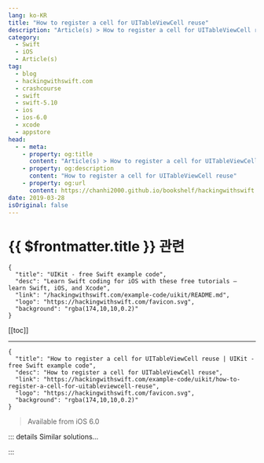 ```yaml
---
lang: ko-KR
title: "How to register a cell for UITableViewCell reuse"
description: "Article(s) > How to register a cell for UITableViewCell reuse"
category:
  - Swift
  - iOS
  - Article(s)
tag: 
  - blog
  - hackingwithswift.com
  - crashcourse
  - swift
  - swift-5.10
  - ios
  - ios-6.0
  - xcode
  - appstore
head:
  - - meta:
    - property: og:title
      content: "Article(s) > How to register a cell for UITableViewCell reuse"
    - property: og:description
      content: "How to register a cell for UITableViewCell reuse"
    - property: og:url
      content: https://chanhi2000.github.io/bookshelf/hackingwithswift.com/example-code/uikit/how-to-register-a-cell-for-uitableviewcell-reuse.html
date: 2019-03-28
isOriginal: false
---
```


# {{ $frontmatter.title }} 관련

```component VPCard
{
  "title": "UIKit - free Swift example code",
  "desc": "Learn Swift coding for iOS with these free tutorials – learn Swift, iOS, and Xcode",
  "link": "/hackingwithswift.com/example-code/uikit/README.md",
  "logo": "https://hackingwithswift.com/favicon.svg",
  "background": "rgba(174,10,10,0.2)"
}
```

[[toc]]

---

```component VPCard
{
  "title": "How to register a cell for UITableViewCell reuse | UIKit - free Swift example code",
  "desc": "How to register a cell for UITableViewCell reuse",
  "link": "https://hackingwithswift.com/example-code/uikit/how-to-register-a-cell-for-uitableviewcell-reuse",
  "logo": "https://hackingwithswift.com/favicon.svg",
  "background": "rgba(174,10,10,0.2)"
}
```

> Available from iOS 6.0

<!-- TODO: 작성 -->

<!--
Reusing table view cells has been one of the most important performance optimizations in iOS ever since iOS 2.0, but it was only with iOS 6.0 that the API got cleaned up a little with the addition of the `register()` method.

There are two variants to `register`, but both take a parameter called `forCellReuseIdentifier`, which is a string that lets you register different kinds of table view cells. For example, you might have a reuse identifier "DefaultCell", another one called "Heading cell", another one "CellWithTextField", and so on. Re-using different cells this way helps save system resources.

If you want to use `register()` with a Swift class, you provide a table view cell class as its first parameter. This is useful if your cell is defined entirely in code. As an example, this uses the default `UITableViewCell` class:

```swift
tableView.register(UITableViewCell.self, forCellReuseIdentifier: "DefaultCell")
```

The other option is to use `register()` with an Interface Builder nib file, like this:

```swift
tableView.register(UINib(nibName: "yourNib", bundle: nil), forCellReuseIdentifier: "CellFromNib")
```

Regardless of which option you choose, you can dequeue your cells like this:

```swift
func tableView(_ tableView: UITableView, cellForRowAt indexPath: IndexPath) -> UITableViewCell {
    let cell = tableView.dequeueReusableCell(withIdentifier: "DefaultCell")!
    return cell
}
```

If there aren't any cells created that can be reused, iOS will automatically create them – this API really is very easy.

Although knowing the above code is definitely useful, if you're using storyboards you will find it easier to create prototype cells and give them a reuse identifier directly inside Interface Builder.

-->

::: details Similar solutions…

<!--
/example-code/uikit/how-to-register-a-cell-for-uicollectionview-reuse">How to register a cell for UICollectionView reuse 
/example-code/uikit/why-can-i-not-register-for-push-notifications">Why can I not register for push notifications? 
/example-code/uikit/fixing-unable-to-dequeue-a-cell-with-identifier">Fixing "Unable to dequeue a cell with identifier" 
/example-code/uikit/fixing-failed-to-obtain-a-cell-from-its-datasource">Fixing "Failed to obtain a cell from its DataSource" 
/example-code/uikit/how-to-add-a-button-to-a-uitableviewcell">How to add a button to a UITableViewCell</a>
-->

:::

